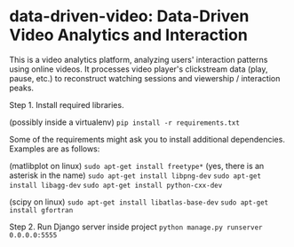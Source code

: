 data-driven-video: Data-Driven Video Analytics and Interaction
===============

This is a video analytics platform, analyzing users' interaction patterns using online videos. It processes video player's clickstream data (play, pause, etc.) to reconstruct watching sessions and viewership / interaction peaks.


Step 1. Install required libraries.

(possibly inside a virtualenv)
`pip install -r requirements.txt`

Some of the requirements might ask you to install additional dependencies. Examples are as follows:

(matlibplot on linux)
`sudo apt-get install freetype*` (yes, there is an asterisk in the name)
`sudo apt-get install libpng-dev`
`sudo apt-get install libagg-dev`
`sudo apt-get install python-cxx-dev`

(scipy on linux)
`sudo apt-get install libatlas-base-dev`
`sudo apt-get install gfortran`


Step 2. Run Django server inside project
`python manage.py runserver 0.0.0.0:5555`
